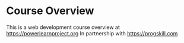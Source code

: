 # Course Overview

This is a web development course overview at https://powerlearnproject.org
In partnership with https://progskill.com

